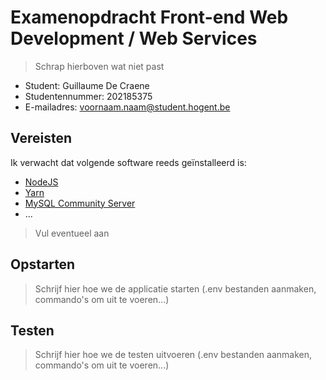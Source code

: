 # Examenopdracht Front-end Web Development / Web Services

> Schrap hierboven wat niet past

- Student: Guillaume De Craene
- Studentennummer: 202185375
- E-mailadres: voornaam.naam@student.hogent.be

## Vereisten

Ik verwacht dat volgende software reeds geïnstalleerd is:

- [NodeJS](https://nodejs.org)
- [Yarn](https://yarnpkg.com)
- [MySQL Community Server](https://dev.mysql.com/downloads/mysql/)
- ...

> Vul eventueel aan

## Opstarten

> Schrijf hier hoe we de applicatie starten (.env bestanden aanmaken, commando's om uit te voeren...)


## Testen

> Schrijf hier hoe we de testen uitvoeren (.env bestanden aanmaken, commando's om uit te voeren...)
